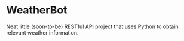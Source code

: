 # WeatherBot
 Neat little (soon-to-be) RESTful API project that uses Python to obtain relevant weather information.
